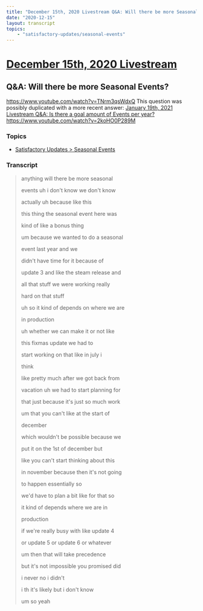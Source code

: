 ```yaml
---
title: "December 15th, 2020 Livestream Q&A: Will there be more Seasonal Events?"
date: "2020-12-15"
layout: transcript
topics:
    - "satisfactory-updates/seasonal-events"
---
```

# [December 15th, 2020 Livestream](../2020-12-15.md)
## Q&A: Will there be more Seasonal Events?
https://www.youtube.com/watch?v=TNrm3qsWdxQ
This question was possibly duplicated with a more recent answer: [January 19th, 2021 Livestream Q&A: Is there a goal amount of Events per year?](./yt-2koHO0P289M.md) https://www.youtube.com/watch?v=2koHO0P289M


### Topics
* [Satisfactory Updates > Seasonal Events](../topics/satisfactory-updates/seasonal-events.md)

### Transcript

> anything will there be more seasonal
>
> events uh i don't know we don't know
>
> actually uh because like this
>
> this thing the seasonal event here was
>
> kind of like a bonus thing
>
> um because we wanted to do a seasonal
>
> event last year and we
>
> didn't have time for it because of
>
> update 3 and like the steam release and
>
> all that stuff we were working really
>
> hard on that stuff
>
> uh so it kind of depends on where we are
>
> in production
>
> uh whether we can make it or not like
>
> this fixmas update we had to
>
> start working on that like in july i
>
> think
>
> like pretty much after we got back from
>
> vacation uh we had to start planning for
>
> that just because it's just so much work
>
> um that you can't like at the start of
>
> december
>
> which wouldn't be possible because we
>
> put it on the 1st of december but
>
> like you can't start thinking about this
>
> in november because then it's not going
>
> to happen essentially so
>
> we'd have to plan a bit like for that so
>
> it kind of depends where we are in
>
> production
>
> if we're really busy with like update 4
>
> or update 5 or update 6 or whatever
>
> um then that will take precedence
>
> but it's not impossible you promised did
>
> i never no i didn't
>
> i th it's likely but i don't know
>
> um so yeah
